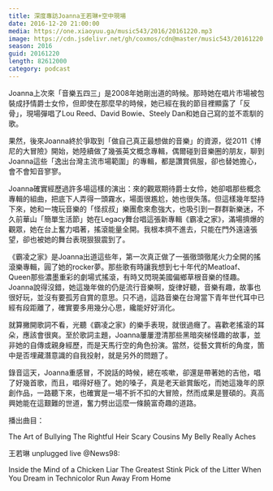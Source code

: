 ```yaml
---
title: 深度專訪Joanna王若琳+空中現場
date: 2016-12-20 21:00:00
media: https://one.xiaoyuu.ga/music543/2016/20161220.mp3
image: https://cdn.jsdelivr.net/gh/coxmos/cdn@master/music543/20161220.jpg
season: 2016
guid: 20161220
length: 82612000
category: podcast
---
```


Joanna上次來「音樂五四三」是2008年她剛出道的時候。那時她在唱片市場被包裝成抒情爵士女伶，但即使在那麼早的時候，她已經在我的節目裡顯露了「反骨」，現場彈唱了Lou Reed、David Bowie、Steely Dan和她自己寫的並不乖馴的歌。

果然，後來Joanna終於爭取到「做自己真正最想做的音樂」的資源，從2011《博尼的大冒險》開始，她陸續做了幾張英文概念專輯，偶爾碰到音樂圈的朋友，聊到Joanna這些「逸出台灣主流市場範圍」的專輯，都是讚賞佩服，卻也替她擔心，會不會知音寥寥。

Joanna確實經歷過許多場這樣的演出：來的觀眾期待爵士女伶，她卻唱那些概念專輯的組曲，把底下人弄得一頭霧水，場面很尷尬，她也很失落。但這樣幾年堅持下來，她和一塊玩音樂的「怪叔叔」樂團愈來愈強大，也吸引到一群群新樂迷，不久前華山「簡單生活節」她在Legacy舞台唱這張新專輯《霸凌之家》，滿場擠爆的觀眾，她在台上奮力唱著，搖滾能量全開。我根本擠不進去，只能在門外遠遠張望，卻也被她的舞台表現狠狠震到了。

《霸凌之家》是Joanna出道這些年，第一次真正做了一張徹頭徹尾火力全開的搖滾樂專輯，圓了她的rocker夢。那些歌有時讓我想到七十年代的Meatloaf、Queen那些濃墨重彩的劇場式搖滾，有時又閃現美國偏鄉草根音樂的怪趣。Joanna說得沒錯，她這幾年做的仍是流行音樂啊，旋律好聽，音樂有趣，故事也很好玩，並沒有要孤芳自賞的意思。只不過，這路音樂在台灣當下青年世代耳中已經有段距離了，確實要多用幾分心思，纔能好好消化。

就算撇開歌詞不看，光聽《霸凌之家》的樂手表現，就很過癮了。喜歡老搖滾的耳朵，應該會很爽。至於歌詞主題，Joanna屢屢澄清那些黑暗突梯怪趣的故事，並非她的自傳或親身經歷，而是天馬行空的角色扮演。當然，從藝文賞析的角度，箇中是否埋藏潛意識的自我投射，就是另外的問題了。

錄音這天，Joanna重感冒，不說話的時候，總在咳嗽，卻還是帶著她的吉他，唱了好幾首歌，而且，唱得好極了。她的嗓子，真是老天爺賞飯吃，而她這幾年的原創作品，一路聽下來，也確實是一場不折不扣的大冒險，然而成果是豐碩的。真高興她能在這艱難的世道，奮力劈出這麼一條饒富奇趣的道路。

播出曲目：

The Art of Bullying
The Rightful Heir
Scary Cousins
My Belly Really Aches

王若琳 unplugged live @News98:

Inside the Mind of a Chicken
Liar
The Greatest Stink
Pick of the Litter
When You Dream in Technicolor
Run Away From Home
